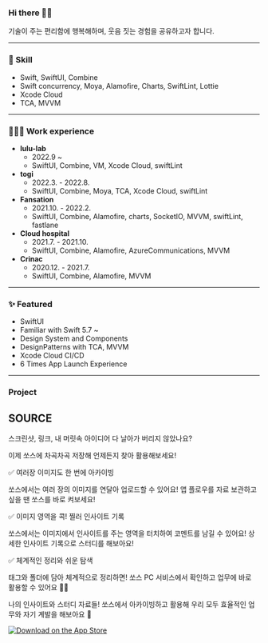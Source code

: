 ### Hi there 👋🏻
기술이 주는 편리함에 행복해하며, 웃음 짓는 경험을 공유하고자 합니다.

-------------------

### 🍳 Skill

- Swift, SwiftUI, Combine
- Swift concurrency, Moya, Alamofire, Charts, SwiftLint, Lottie
- Xcode Cloud
- TCA, MVVM

-------------------

### 🧑🏻‍💻 Work experience

- **lulu-lab**
	- 2022.9 ~
	- SwiftUI, Combine, VM, Xcode Cloud, swiftLint
- **togi**
	- 2022.3. - 2022.8.
	- SwiftUI, Combine, Moya, TCA, Xcode Cloud, swiftLint
- **Fansation**
	- 2021.10. - 2022.2.
	- SwiftUI, Combine, Alamofire, charts, SocketIO, MVVM, swiftLint, fastlane
- **Cloud hospital**
	- 2021.7. - 2021.10.
	- SwiftUI, Combine,  Alamofire, AzureCommunications, MVVM
- **Crinac**
	- 2020.12. - 2021.7.
	- SwiftUI, Combine, Alamofire, MVVM

-------------------

### ✨ Featured

- SwiftUI
- Familiar with Swift 5.7 ~
- Design System and Components
- DesignPatterns with TCA, MVVM
- Xcode Cloud CI/CD
- 6 Times App Launch Experience

-------------------

### Project

## SOURCE
스크린샷, 링크, 내 머릿속 아이디어
다 날아가 버리지 않았나요?

이제 쏘스에 차곡차곡 저장해
언제든지 찾아 활용해보세요!

✅ 여러장 이미지도 한 번에 아카이빙


쏘스에서는 여러 장의 이미지를
연달아 업로드할 수 있어요!
앱 플로우를 자료 보관하고 싶을 땐 쏘스를 바로 켜보세요!

✅ 이미지 영역을 콕! 찔러 인사이트 기록


쏘스에서는 이미지에서 인사이트를 주는 영역을
터치하여 코멘트를 남길 수 있어요!
상세한 인사이트 기록으로 스터디를 해보아요!

✅ 체계적인 정리와 쉬운 탐색


태그와 폴더에 담아 체계적으로 정리하면!
쏘스 PC 서비스에서 확인하고
업무에 바로 활용할 수 있어요 👍🏻

나의 인사이트와 스터디 자료들!
쏘스에서 아카이빙하고 활용해
우리 모두 효율적인 업무와 자기 계발을 해보아요 🎉

[![Download on the App Store](https://linkmaker.itunes.apple.com/images/badges/en-us/badge_appstore-lrg.svg)](https://apps.apple.com/app/1660935438)

